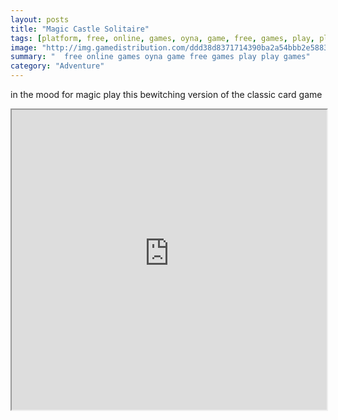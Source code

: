 ```yaml
---
layout: posts
title: "Magic Castle Solitaire"
tags: [platform, free, online, games, oyna, game, free, games, play, play, games]
image: "http://img.gamedistribution.com/ddd38d8371714390ba2a54bbb2e5883e.jpg"
summary: "  free online games oyna game free games play play games"
category: "Adventure"
---
```


in the mood for magic play this bewitching version of the classic card game

<iframe width="100%" height="480px;" src="http://flash.gamedistribution.com?game=ddd38d8371714390ba2a54bbb2e5883e"></iframe>